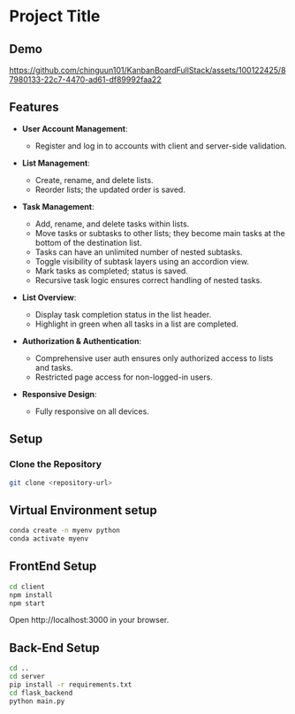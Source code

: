 # Project Title

## Demo





https://github.com/chinguun101/KanbanBoardFullStack/assets/100122425/87980133-22c7-4470-ad61-df89992faa22





## Features
- **User Account Management**:
  - Register and log in to accounts with client and server-side validation.
  
- **List Management**:
  - Create, rename, and delete lists.
  - Reorder lists; the updated order is saved.

- **Task Management**:
  - Add, rename, and delete tasks within lists.
  - Move tasks or subtasks to other lists; they become main tasks at the bottom of the destination list.
  - Tasks can have an unlimited number of nested subtasks.
  - Toggle visibility of subtask layers using an accordion view.
  - Mark tasks as completed; status is saved.
  - Recursive task logic ensures correct handling of nested tasks.

- **List Overview**:
  - Display task completion status in the list header.
  - Highlight in green when all tasks in a list are completed.

- **Authorization & Authentication**:
  - Comprehensive user auth ensures only authorized access to lists and tasks.
  - Restricted page access for non-logged-in users.

- **Responsive Design**:
  - Fully responsive on all devices.

## Setup

### Clone the Repository
```bash
git clone <repository-url>

```
## Virtual Environment setup 
```bash
conda create -n myenv python
conda activate myenv
```


## FrontEnd Setup 
``` bash 
cd client
npm install
npm start
```

Open http://localhost:3000 in your browser.


## Back-End Setup 
``` bash 
cd ..
cd server
pip install -r requirements.txt
cd flask_backend
python main.py
```

